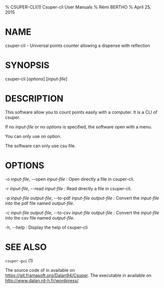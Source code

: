 % CSUPER-CLI(1) Csuper-cli User Manuals
% Rémi BERTHO
% April 25, 2015

# NAME

csuper-cli - Universal points counter allowing a dispense with reflection

# SYNOPSIS

csuper-cli [*options*] [*input-file*]

# DESCRIPTION

This software allow you to count points easily with a computer. It is a CLI of csuper.

If no *input-file* or no *options* is specified, the software open with a menu.

You can only use on option.

The software can only use csu file.

# OPTIONS

-o *input-file*, \--open *input-file*
:   Open directly a file in csuper-cli.

-r *input-file*, \--read *input-file*
:   Read directly a file in csuper-cli.

-p *input-file* *output-file*, \--to-pdf *input-file* *output-file*
:   Convert the *input-file* into the pdf file named *output-file*.

-c *input-file* *output-file*, \--to-csv *input-file* *output-file*
:   Convert the *input-file* into the csv file named *output-file*.

-h, \--help
:   Display the help of csuper-cli

# SEE ALSO

`csuper-gui` (1)

The source code of in available on <https://git.framasoft.org/Dalan94/Csuper>.
The executable in available on <http://www.dalan.rd-h.fr/wordpress/>